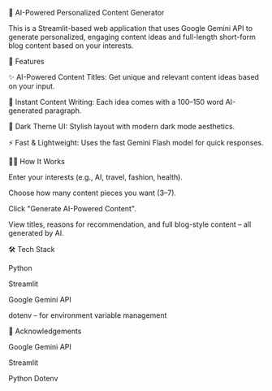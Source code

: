 🧠 AI-Powered Personalized Content Generator

This is a Streamlit-based web application that uses Google Gemini API to generate personalized, engaging content ideas and full-length short-form blog content based on your interests.


🚀 Features

✨ AI-Powered Content Titles: Get unique and relevant content ideas based on your input.

📝 Instant Content Writing: Each idea comes with a 100–150 word AI-generated paragraph.

🎨 Dark Theme UI: Stylish layout with modern dark mode aesthetics.

⚡ Fast & Lightweight: Uses the fast Gemini Flash model for quick responses.


🧑‍💬 How It Works

Enter your interests (e.g., AI, travel, fashion, health).

Choose how many content pieces you want (3–7).

Click "Generate AI-Powered Content".

View titles, reasons for recommendation, and full blog-style content – all generated by AI.

🛠️ Tech Stack

Python

Streamlit

Google Gemini API

dotenv – for environment variable management


🙌 Acknowledgements

Google Gemini API

Streamlit

Python Dotenv
